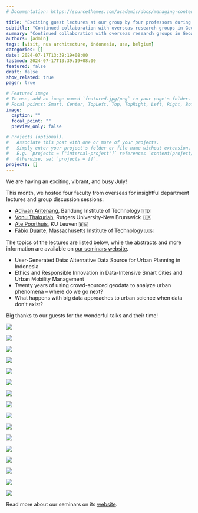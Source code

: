 ```yaml
---
# Documentation: https://sourcethemes.com/academic/docs/managing-content/

title: "Exciting guest lectures at our group by four professors during July"
subtitle: "Continued collaboration with overseas research groups in GeoAI."
summary: "Continued collaboration with overseas research groups in GeoAI."
authors: [admin]
tags: [visit, nus architecture, indonesia, usa, belgium]
categories: []
date: 2024-07-17T13:39:19+08:00
lastmod: 2024-07-17T13:39:19+08:00
featured: false
draft: false
show_related: true
pager: true

# Featured image
# To use, add an image named `featured.jpg/png` to your page's folder.
# Focal points: Smart, Center, TopLeft, Top, TopRight, Left, Right, BottomLeft, Bottom, BottomRight.
image:
  caption: ""
  focal_point: ""
  preview_only: false

# Projects (optional).
#   Associate this post with one or more of your projects.
#   Simply enter your project's folder or file name without extension.
#   E.g. `projects = ["internal-project"]` references `content/project/deep-learning/index.md`.
#   Otherwise, set `projects = []`.
projects: []
---
```


We are having an exciting, vibrant, and busy July!

This month, we hosted four faculty from overseas for insightful department lectures and group discussion sessions:

+ [Adiwan Aritenang](https://www.itb.ac.id/staf/profil/adiwan-fahlan-aritenang), Bandung Institute of Technology 🇮🇩
+ [Vonu Thakuriah](https://sites.rutgers.edu/thakuriah/), Rutgers University-New Brunswick 🇺🇸
+ [Ate Poorthuis](https://www.atepoorthuis.com), KU Leuven 🇧🇪
+ [Fábio Duarte](https://dusp.mit.edu/people/fabio-duarte), Massachusetts Institute of Technology 🇺🇸

The topics of the lectures are listed below, while the abstracts and more information are available on [our seminars website](/seminars).

+ User-Generated Data: Alternative Data Source for Urban Planning in Indonesia
+ Ethics and Responsible Innovation in Data-Intensive Smart Cities and Urban Mobility Management
+ Twenty years of using crowd-sourced geodata to analyze urban phenomena – where do we go next?
+ What happens with big data approaches to urban science when data don't exist?

Big thanks to our guests for the wonderful talks and their time! 

![](1.jpg)

![](2.jpg)

![](3.jpg)

![](4.jpg)

![](5.jpg)

![](6.jpg)

![](7.jpg)

![](8.jpg)

![](9.jpg)

![](10.jpg)

![](11.jpg)

![](12.jpg)

![](13.jpg)

![](14.jpg)

![](15.jpg)

![](16.jpg)

Read more about our seminars on its [website](/seminars).

